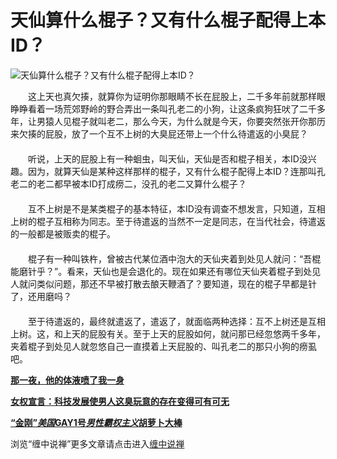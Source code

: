天仙算什么棍子？又有什么棍子配得上本ID？
====

			

                                                                    

![天仙算什么棍子？又有什么棍子配得上本ID？](http://simg.sinajs.cn/blog7style/images/common/sg_trans.gif)

                                                                    

　　这上天也真欠揍，就算你为证明你那眼睛不长在屁股上，二千多年前就那样眼睁睁看着一场荒郊野岭的野合弄出一条叫孔老二的小狗，让这条疯狗狂吠了二千多年，让男猿人见棍子就叫老二，那么今天，为什么就是今天，你要突然张开你那历来欠揍的屁股，放了一个互不上树的大臭屁还带上一个什么待遣返的小臭屁？  
　　  
　　听说，上天的屁股上有一种蛔虫，叫天仙，天仙是否和棍子相关，本ID没兴趣。因为，就算天仙是某种这样那样的棍子，又有什么棍子配得上本ID？连那叫孔老二的老二都早被本ID打成痨二，没孔的老二又算什么棍子？  
　　  
　　互不上树是不是某类棍子的基本特征，本ID没有调查不想发言，只知道，互相上树的棍子互相称为同志。至于待遣返的当然不一定是同志，在当代社会，待遣返的一般都是被贩卖的棍子。  
　　  
　　棍子有一种叫铁杵，曾被古代某位酒中泡大的天仙夹着到处见人就问：“吾棍能磨针乎？”。看来，天仙也是会退化的。现在如果还有哪位天仙夹着棍子到处见人就问类似问题，那还不早被打散去酿天鞭酒了？要知道，现在的棍子早都是针了，还用磨吗？  
　　  
　　至于待遣返的，最终就遣返了，遣返了，就面临两种选择：互不上树还是互相上树。这，和上天的屁股有关。至于上天的屁股如何，就问那已经忽悠两千多年，夹着棍子到处见人就忽悠自己一直摸着上天屁股的、叫孔老二的那只小狗的痨虱吧。

[**那一夜，他的体液喷了我一身**](http://blog.sina.com.cn/u/486e105c010006hm)

[**女权宣言：科技发展使男人这臭玩意的存在变得可有可无**](http://blog.sina.com.cn/u/486e105c010002ir)

[**“金刚”*美国*GAY1号*男性霸权主义*胡萝卜大棒**](http://blog.sina.com.cn/u/486e105c0100021u)[](http://blog.sina.com.cn/u/486e105c0100021u)

浏览“缠中说禅”更多文章请点击进入[缠中说禅](http://blog.sina.com.cn/m/chzhshch)

  

